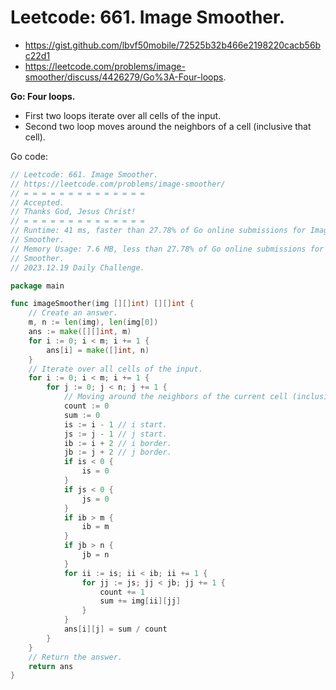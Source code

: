 # Leetcode: 661. Image Smoother.

- https://gist.github.com/lbvf50mobile/72525b32b466e2198220cacb56bc22d1
- https://leetcode.com/problems/image-smoother/discuss/4426279/Go%3A-Four-loops.

**Go: Four loops.**

- First two loops iterate over all cells of the input.
- Second two loop moves around the neighbors of a cell (inclusive that cell).

Go code:
```Go
// Leetcode: 661. Image Smoother.
// https://leetcode.com/problems/image-smoother/
// = = = = = = = = = = = = = =
// Accepted.
// Thanks God, Jesus Christ!
// = = = = = = = = = = = = = =
// Runtime: 41 ms, faster than 27.78% of Go online submissions for Image
// Smoother.
// Memory Usage: 7.6 MB, less than 27.78% of Go online submissions for Image
// Smoother.
// 2023.12.19 Daily Challenge.

package main

func imageSmoother(img [][]int) [][]int {
	// Create an answer.
	m, n := len(img), len(img[0])
	ans := make([][]int, m)
	for i := 0; i < m; i += 1 {
		ans[i] = make([]int, n)
	}
	// Iterate over all cells of the input.
	for i := 0; i < m; i += 1 {
		for j := 0; j < n; j += 1 {
			// Moving around the neighbors of the current cell (inclusive).
			count := 0
			sum := 0
			is := i - 1 // i start.
			js := j - 1 // j start.
			ib := i + 2 // i border.
			jb := j + 2 // j border.
			if is < 0 {
				is = 0
			}
			if js < 0 {
				js = 0
			}
			if ib > m {
				ib = m
			}
			if jb > n {
				jb = n
			}
			for ii := is; ii < ib; ii += 1 {
				for jj := js; jj < jb; jj += 1 {
					count += 1
					sum += img[ii][jj]
				}
			}
			ans[i][j] = sum / count
		}
	}
	// Return the answer.
	return ans
}
```
